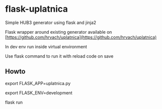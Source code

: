 # flask-uplatnica
Simple HUB3 generator using flask and jinja2

Flask wrapper around existing generator available on
[https://github.com/hrvach/uplatnica](https://github.com/hrvach/uplatnica)


In dev env run inside virtual environment

Use flask command to run it with reload code on save

## Howto

export FLASK_APP=uplatnica.py

export FLASK_ENV=development

flask run